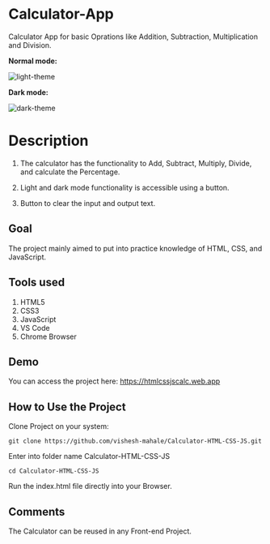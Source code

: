 
# Calculator-App

Calculator App for basic Oprations like Addition, Subtraction, Multiplication and Division. 


**Normal mode:**

![light-theme](https://github.com/vishesh-mahale/Calculator-HTML-CSS-JS/assets/55619589/ac4010f1-7378-4f97-a721-a2adb803171c)

**Dark mode:**

![dark-theme](https://github.com/vishesh-mahale/Calculator-HTML-CSS-JS/assets/55619589/903e59f0-b7f5-4809-9b79-7bda4feb2c28)


# Description

1. The calculator has the functionality to Add, Subtract, Multiply, Divide, and calculate the Percentage.

2. Light and dark mode functionality is accessible using a button.

3. Button to clear the input and output text.


## Goal

The project mainly aimed to put into practice knowledge of HTML, CSS, and JavaScript.

## Tools used

1. HTML5
2. CSS3
3. JavaScript
4. VS Code
5. Chrome Browser


## Demo

You can access the project here: https://htmlcssjscalc.web.app


## How to Use the Project

Clone Project on your system:

```
git clone https://github.com/vishesh-mahale/Calculator-HTML-CSS-JS.git
```

Enter into folder name Calculator-HTML-CSS-JS
```
cd Calculator-HTML-CSS-JS
```

Run the index.html file directly into your Browser.


## Comments
The Calculator can be reused in any Front-end Project.

